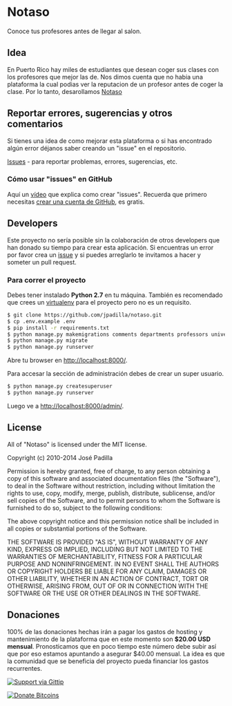 # Notaso

Conoce tus profesores antes de llegar al salon.

## Idea

En Puerto Rico hay miles de estudiantes que desean coger sus clases con los profesores que mejor las de. Nos dimos cuenta que no habia una plataforma la cual podias ver la reputacion de un profesor antes de coger la clase. Por lo tanto, desarollamos [Notaso](http://www.notaso.com)

## Reportar errores, sugerencias y otros comentarios

Si tienes una idea de como mejorar esta plataforma o si has encontrado algún error déjanos saber creando un "issue" en el repositorio.

[Issues](https://github.com/SoPR/horas/issues) - para reportar problemas, errores, sugerencias, etc.

### Cómo usar "issues" en GitHub

Aquí un [vídeo](http://www.youtube.com/watch?v=TJlYiMp8FuY) que explica como crear "issues". Recuerda que primero necesitas [crear una cuenta de GitHub](https://github.com/join), es gratis.

## Developers

Este proyecto no sería posible sin la colaboración de otros developers que han donado su tiempo para crear esta aplicación. Si  encuentras un error por favor crea un [issue](https://github.com/jpadilla/notaso/issues) y si puedes arreglarlo te invitamos a hacer y someter un pull request.

### Para correr el proyecto

Debes tener instalado **Python 2.7** en tu máquina. También es recomendado que crees un [virtualenv](http://www.virtualenv.org/) para el proyecto pero no es un requisito.

```bash
$ git clone https://github.com/jpadilla/notaso.git
$ cp .env.example .env
$ pip install -r requirements.txt
$ python manage.py makemigrations comments departments professors universities users
$ python manage.py migrate
$ python manage.py runserver
```

Abre tu browser en [http://localhost:8000/](http://localhost:8000/). 

Para accesar la sección de administración debes de crear un super usuario.

```bash
$ python manage.py createsuperuser
$ python manage.py runserver
```

Luego ve a [http://localhost:8000/admin/](http://localhost:8000/admin/).

## License

All of "Notaso" is licensed under the MIT license.

Copyright (c) 2010-2014 José Padilla

Permission is hereby granted, free of charge, to any person obtaining a copy
of this software and associated documentation files (the "Software"), to deal
in the Software without restriction, including without limitation the rights
to use, copy, modify, merge, publish, distribute, sublicense, and/or sell
copies of the Software, and to permit persons to whom the Software is
furnished to do so, subject to the following conditions:

The above copyright notice and this permission notice shall be included in all
copies or substantial portions of the Software.

THE SOFTWARE IS PROVIDED "AS IS", WITHOUT WARRANTY OF ANY KIND, EXPRESS OR
IMPLIED, INCLUDING BUT NOT LIMITED TO THE WARRANTIES OF MERCHANTABILITY,
FITNESS FOR A PARTICULAR PURPOSE AND NONINFRINGEMENT. IN NO EVENT SHALL THE
AUTHORS OR COPYRIGHT HOLDERS BE LIABLE FOR ANY CLAIM, DAMAGES OR OTHER
LIABILITY, WHETHER IN AN ACTION OF CONTRACT, TORT OR OTHERWISE, ARISING FROM,
OUT OF OR IN CONNECTION WITH THE SOFTWARE OR THE USE OR OTHER DEALINGS IN THE
SOFTWARE.

## Donaciones

100% de las donaciones hechas irán a pagar los gastos de hosting y mantenimiento de la plataforma que en este momento son **$20.00 USD mensual**. Pronosticamos que en poco tiempo este número debe subir así que por eso estamos apuntando a asegurar $40.00 mensual. La idea es que la comunidad que se beneficia del proyecto pueda financiar los gastos recurrentes.

[![Support via Gittip](https://rawgithub.com/twolfson/gittip-badge/0.2.0/dist/gittip.png)](https://www.gittip.com/jpadilla/)

[![Donate Bitcoins](http://i.imgur.com/bMKkFH4.png)](https://coinbase.com/checkouts/5bc7efb5c484917d2f8183e65a95bffa)

